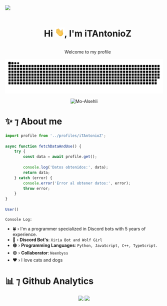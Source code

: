 <!--horizontal divider(gradiant)-->
<img src="https://user-images.githubusercontent.com/73097560/115834477-dbab4500-a447-11eb-908a-139a6edaec5c.gif">

<!--h1 without bottom border-->
<div id="user-content-toc">
  <ul align="center">
    <summary>
      <h1 style="display: inline-block", align="center">Hi <img src="https://raw.githubusercontent.com/ABSphreak/ABSphreak/master/gifs/Hi.gif" width="30px">, I'm iTAntonioZ </h1>
      <p align="center">Welcome to my profile</p>
    </summary>
  </ul>
</div>

<!--- snake -->
<div align="center">
  <img  src="https://github.com/1999AZZAR/1999AZZAR/blob/readme/resources/img/grid-snake.svg"
       alt="snake" /></a>
</div>

<p align="center"> <img src="https://komarev.com/ghpvc/?username=iTAntonioZ" alt="Mo-Alsehli" /> </p>

# ✨ ⁊ About me
```ts
import profile from '../profiles/iTAntonioZ';

async function fetchDataAndUse() {
    try {
        const data = await profile.get();

        console.log('Datos obtenidos:', data);
        return data;
    } catch (error) {
        console.error('Error al obtener datos:', error);
        throw error;
    }
}

User()
```
`Console Log:`
- 🍀 › I'm a programmer specialized in Discord bots with 5 years of experience.
- 🔵 › **Discord Bot's**: `Xiria Bot and Wolf Girl`
- 🟠 › **Programming Languages**: `Python, JavaScript, C++, TypeScript.`
- 🟢 › **Collaborator**: `Neenbyss`
- ♥️ › I love cats and dogs

# 📊 ⁊ Github Analytics 
<p align= "center">
  <img height= "150" src="https://github-readme-stats.vercel.app/api?username=iTAntonioZ&theme=react&show_icons=true&include_all_commits=true" />
  <img height= "150" src="https://github-readme-stats.vercel.app/api/top-langs/?username=iTAntonioZ&theme=react&layout=compact" />
</p>

<!--
**iTAntonioZ/iTAntonioZ** is a ✨ _special_ ✨ repository because its `README.md` (this file) appears on your GitHub profile.

Here are some ideas to get you started:

# Hi there 👋

- 🔭 I’m currently working on ...
- 🌱 I’m currently learning ...
- 👯 I’m looking to collaborate on ...
- 🤔 I’m looking for help with ...
- 💬 Ask me about ...
- 📫 How to reach me: ...
- 😄 Pronouns: ...
- ⚡ Fun fact: ...
-->
